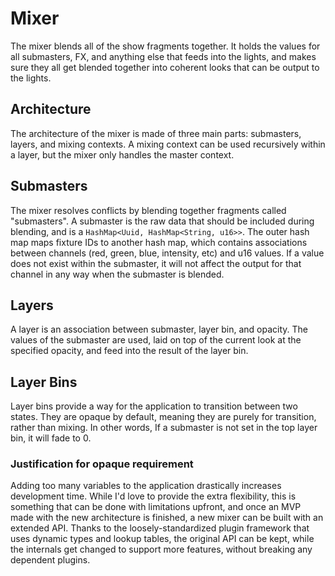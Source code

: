 # Mixer

The mixer blends all of the show fragments together. It holds the values for all submasters,
FX, and anything else that feeds into the lights, and makes sure they all get blended together
into coherent looks that can be output to the lights.


## Architecture

The architecture of the mixer is made of three main parts: submasters, layers, and mixing contexts.
A mixing context can be used recursively within a layer, but the mixer only handles the master context.


## Submasters

The mixer resolves conflicts by blending together fragments called "submasters". A submaster is the
raw data that should be included during blending, and is a `HashMap<Uuid, HashMap<String, u16>>`.
The outer hash map maps fixture IDs to another hash map, which contains associations between
channels (red, green, blue, intensity, etc) and u16 values. If a value does not exist within the
submaster, it will not affect the output for that channel in any way when the submaster is blended.


## Layers

A layer is an association between submaster, layer bin, and opacity. The values of the submaster are
used, laid on top of the current look at the specified opacity, and feed into the result of the layer
bin.


## Layer Bins

Layer bins provide a way for the application to transition between two states. They are opaque by
default, meaning they are purely for transition, rather than mixing. In other words, If a submaster
is not set in the top layer bin, it will fade to 0.


### Justification for opaque requirement

Adding too many variables to the application drastically increases development time. While I'd love
to provide the extra flexibility, this is something that can be done with limitations upfront, and
once an MVP made with the new architecture is finished, a new mixer can be built with an extended
API. Thanks to the loosely-standardized plugin framework that uses dynamic types and lookup tables,
the original API can be kept, while the internals get changed to support more features, without
breaking any dependent plugins.
